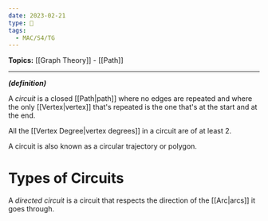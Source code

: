 ```yaml
---
date: 2023-02-21
type: 🧠
tags:
  - MAC/S4/TG
---
```


**Topics:** [[Graph Theory]] - [[Path]]

---

_**(definition)**_

A _circuit_ is a closed [[Path|path]] where no edges are repeated and where the only [[Vertex|vertex]] that's repeated is the one that's at the start and at the end.

All the [[Vertex Degree|vertex degrees]] in a circuit are of at least 2.

A circuit is also known as a circular trajectory or polygon.

# Types of Circuits

A _directed circuit_ is a circuit that respects the direction of the [[Arc|arcs]] it goes through.
